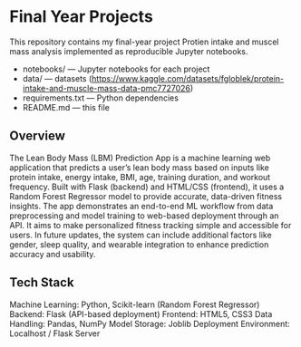 # Final Year Projects

This repository contains my final-year project Protien intake and muscel mass analysis implemented as reproducible Jupyter notebooks.

- notebooks/ — Jupyter notebooks for each project
- data/ — datasets (https://www.kaggle.com/datasets/fgloblek/protein-intake-and-muscle-mass-data-pmc7727026)
- requirements.txt — Python dependencies
- README.md — this file

## Overview
The Lean Body Mass (LBM) Prediction App is a machine learning web application that predicts a user’s lean body mass based on inputs like protein intake, energy intake, BMI, age, training duration, and workout frequency. Built with Flask (backend) and HTML/CSS (frontend), it uses a Random Forest Regressor model to provide accurate, data-driven fitness insights.
The app demonstrates an end-to-end ML workflow from data preprocessing and model training to web-based deployment through an API. It aims to make personalized fitness tracking simple and accessible for users.
In future updates, the system can include additional factors like gender, sleep quality, and wearable integration to enhance prediction accuracy and usability.

## Tech Stack

Machine Learning: Python, Scikit-learn (Random Forest Regressor)
Backend: Flask (API-based deployment)
Frontend: HTML5, CSS3
Data Handling: Pandas, NumPy
Model Storage: Joblib
Deployment Environment: Localhost / Flask Server
